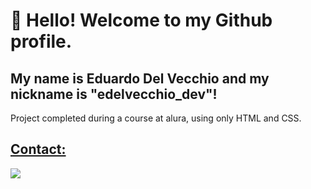 # 👋 Hello! Welcome to my Github profile.
## My name is Eduardo Del Vecchio and my nickname is "edelvecchio_dev"!

Project completed during a course at alura, using only HTML and CSS.

<div>
<a href="https://github.com/edelvecchio-dev">
</div>

## Contact:

<div>
<a href="https://www.linkedin.com/in/eduardo-del-vecchio-36b5222a6/?utm_source=share&utm_campaign=share_via&utm_content=profile&utm_medium=android_app)" target="_blank"><img loading="lazy" src="https://img.shields.io/badge/-LinkedIn-%230077B5?style=for-the-badge&logo=linkedin&logoColor=white" target="_blank"></a>   
</div>
